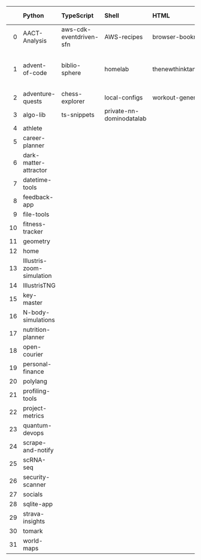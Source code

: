 |    | Python                    | TypeScript              | Shell                    | HTML                      | Dockerfile   | Jupyter Notebook   | R                         | JavaScript                           | Lua      | CSS               | Go              | PowerShell   | Cypher                |
|---:|:--------------------------|:------------------------|:-------------------------|:--------------------------|:-------------|:-------------------|:--------------------------|:-------------------------------------|:---------|:------------------|:----------------|:-------------|:----------------------|
|  0 | AACT-Analysis             | aws-cdk-eventdriven-sfn | AWS-recipes              | browser-bookmarks         | code-vault   | codespaces-models  | Computation-Optimizations | DHC                                  | dotfiles | frontend-patterns | kube-playground | nn-private   | social-media-insights |
|  1 | advent-of-code            | biblio-sphere           | homelab                  | thenewthinktank.github.io |              | hypothesis-testing |                           | web-application-jquery-and-bootstrap |          |                   | sous-chef       | performance  |                       |
|  2 | adventure-quests          | chess-explorer          | local-configs            | workout-generator         |              | mnist-classifier   |                           |                                      |          |                   |                 |              |                       |
|  3 | algo-lib                  | ts-snippets             | private-nn-dominodatalab |                           |              | sandbox            |                           |                                      |          |                   |                 |              |                       |
|  4 | athlete                   |                         |                          |                           |              | twitter-novo       |                           |                                      |          |                   |                 |              |                       |
|  5 | career-planner            |                         |                          |                           |              |                    |                           |                                      |          |                   |                 |              |                       |
|  6 | dark-matter-attractor     |                         |                          |                           |              |                    |                           |                                      |          |                   |                 |              |                       |
|  7 | datetime-tools            |                         |                          |                           |              |                    |                           |                                      |          |                   |                 |              |                       |
|  8 | feedback-app              |                         |                          |                           |              |                    |                           |                                      |          |                   |                 |              |                       |
|  9 | file-tools                |                         |                          |                           |              |                    |                           |                                      |          |                   |                 |              |                       |
| 10 | fitness-tracker           |                         |                          |                           |              |                    |                           |                                      |          |                   |                 |              |                       |
| 11 | geometry                  |                         |                          |                           |              |                    |                           |                                      |          |                   |                 |              |                       |
| 12 | home                      |                         |                          |                           |              |                    |                           |                                      |          |                   |                 |              |                       |
| 13 | Illustris-zoom-simulation |                         |                          |                           |              |                    |                           |                                      |          |                   |                 |              |                       |
| 14 | IllustrisTNG              |                         |                          |                           |              |                    |                           |                                      |          |                   |                 |              |                       |
| 15 | key-master                |                         |                          |                           |              |                    |                           |                                      |          |                   |                 |              |                       |
| 16 | N-body-simulations        |                         |                          |                           |              |                    |                           |                                      |          |                   |                 |              |                       |
| 17 | nutrition-planner         |                         |                          |                           |              |                    |                           |                                      |          |                   |                 |              |                       |
| 18 | open-courier              |                         |                          |                           |              |                    |                           |                                      |          |                   |                 |              |                       |
| 19 | personal-finance          |                         |                          |                           |              |                    |                           |                                      |          |                   |                 |              |                       |
| 20 | polylang                  |                         |                          |                           |              |                    |                           |                                      |          |                   |                 |              |                       |
| 21 | profiling-tools           |                         |                          |                           |              |                    |                           |                                      |          |                   |                 |              |                       |
| 22 | project-metrics           |                         |                          |                           |              |                    |                           |                                      |          |                   |                 |              |                       |
| 23 | quantum-devops            |                         |                          |                           |              |                    |                           |                                      |          |                   |                 |              |                       |
| 24 | scrape-and-notify         |                         |                          |                           |              |                    |                           |                                      |          |                   |                 |              |                       |
| 25 | scRNA-seq                 |                         |                          |                           |              |                    |                           |                                      |          |                   |                 |              |                       |
| 26 | security-scanner          |                         |                          |                           |              |                    |                           |                                      |          |                   |                 |              |                       |
| 27 | socials                   |                         |                          |                           |              |                    |                           |                                      |          |                   |                 |              |                       |
| 28 | sqlite-app                |                         |                          |                           |              |                    |                           |                                      |          |                   |                 |              |                       |
| 29 | strava-insights           |                         |                          |                           |              |                    |                           |                                      |          |                   |                 |              |                       |
| 30 | tomark                    |                         |                          |                           |              |                    |                           |                                      |          |                   |                 |              |                       |
| 31 | world-maps                |                         |                          |                           |              |                    |                           |                                      |          |                   |                 |              |                       |